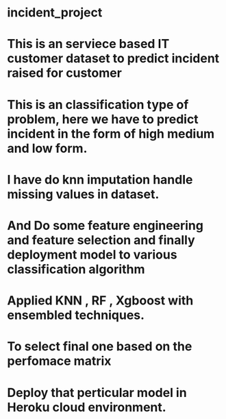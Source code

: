 # incident_project

# This is an serviece based IT customer dataset to predict incident raised for customer

# This is an classification type of problem, here we have to predict incident in the form of high medium and low form.

# I have do knn imputation handle missing values in dataset. 

# And Do some feature engineering and feature selection and finally deployment model to various classification algorithm

# Applied KNN , RF , Xgboost with ensembled techniques.

# To select final one based on the perfomace matrix

# Deploy that perticular model in Heroku cloud environment.
